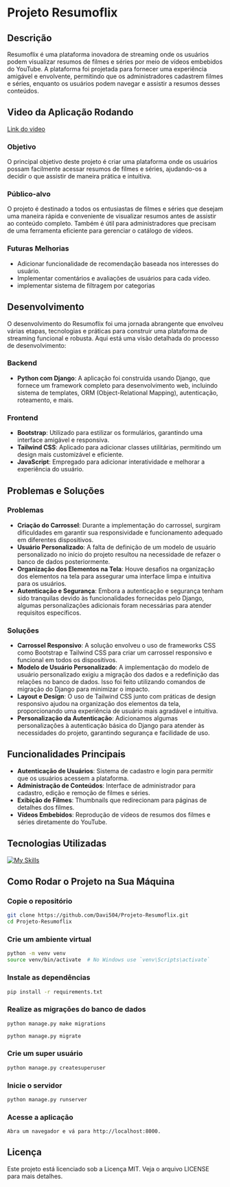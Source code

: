 # Projeto Resumoflix

## Descrição
Resumoflix é uma plataforma inovadora de streaming onde os usuários podem visualizar resumos de filmes e séries por meio de vídeos embebidos do YouTube. A plataforma foi projetada para fornecer uma experiência amigável e envolvente, permitindo que os administradores cadastrem filmes e séries, enquanto os usuários podem navegar e assistir a resumos desses conteúdos.

## Video da Aplicação Rodando

[Link do video](https://youtu.be/RMMt8hOxD0A?si=xTpQNP9nL_b3aGR1)


### Objetivo
O principal objetivo deste projeto é criar uma plataforma onde os usuários possam facilmente acessar resumos de filmes e séries, ajudando-os a decidir o que assistir de maneira prática e intuitiva.

### Público-alvo
O projeto é destinado a todos os entusiastas de filmes e séries que desejam uma maneira rápida e conveniente de visualizar resumos antes de assistir ao conteúdo completo. Também é útil para administradores que precisam de uma ferramenta eficiente para gerenciar o catálogo de vídeos.

### Futuras Melhorias
- Adicionar funcionalidade de recomendação baseada nos interesses do usuário.
- Implementar comentários e avaliações de usuários para cada vídeo.
- implementar sistema de filtragem por categorias

## Desenvolvimento
O desenvolvimento do Resumoflix foi uma jornada abrangente que envolveu várias etapas, tecnologias e práticas para construir uma plataforma de streaming funcional e robusta. Aqui está uma visão detalhada do processo de desenvolvimento:

### Backend
- **Python com Django**: A aplicação foi construída usando Django, que fornece um framework completo para desenvolvimento web, incluindo sistema de templates, ORM (Object-Relational Mapping), autenticação, roteamento, e mais.

### Frontend
- **Bootstrap**: Utilizado para estilizar os formulários, garantindo uma interface amigável e responsiva.
- **Tailwind CSS**: Aplicado para adicionar classes utilitárias, permitindo um design mais customizável e eficiente.
- **JavaScript**: Empregado para adicionar interatividade e melhorar a experiência do usuário.

## Problemas e Soluções

### Problemas

- **Criação do Carrossel**: Durante a implementação do carrossel, surgiram dificuldades em garantir sua responsividade e funcionamento adequado em diferentes dispositivos.
- **Usuário Personalizado**: A falta de definição de um modelo de usuário personalizado no início do projeto resultou na necessidade de refazer o banco de dados posteriormente.
- **Organização dos Elementos na Tela**: Houve desafios na organização dos elementos na tela para assegurar uma interface limpa e intuitiva para os usuários.
- **Autenticação e Segurança**: Embora a autenticação e segurança tenham sido tranquilas devido às funcionalidades fornecidas pelo Django, algumas personalizações adicionais foram necessárias para atender requisitos específicos.

### Soluções

- **Carrossel Responsivo**: A solução envolveu o uso de frameworks CSS como Bootstrap e Tailwind CSS para criar um carrossel responsivo e funcional em todos os dispositivos.
- **Modelo de Usuário Personalizado**: A implementação do modelo de usuário personalizado exigiu a migração dos dados e a redefinição das relações no banco de dados. Isso foi feito utilizando comandos de migração do Django para minimizar o impacto.
- **Layout e Design**: O uso de Tailwind CSS junto com práticas de design responsivo ajudou na organização dos elementos da tela, proporcionando uma experiência de usuário mais agradável e intuitiva.
- **Personalização da Autenticação**: Adicionamos algumas personalizações à autenticação básica do Django para atender às necessidades do projeto, garantindo segurança e facilidade de uso.

## Funcionalidades Principais
- **Autenticação de Usuários**: Sistema de cadastro e login para permitir que os usuários acessem a plataforma.
- **Administração de Conteúdos**: Interface de administrador para cadastro, edição e remoção de filmes e séries.
- **Exibição de Filmes**: Thumbnails que redirecionam para páginas de detalhes dos filmes.
- **Vídeos Embebidos**: Reprodução de vídeos de resumos dos filmes e séries diretamente do YouTube.

## Tecnologias Utilizadas
[![My Skills](https://skillicons.dev/icons?i=python,django,html,css,tailwind,bootstrap,js)](https://skillicons.dev)

## Como Rodar o Projeto na Sua Máquina

### Copie o repositório

```sh
git clone https://github.com/Davi504/Projeto-Resumoflix.git
cd Projeto-Resumoflix
```

### Crie um ambiente virtual
```sh
python -m venv venv
source venv/bin/activate  # No Windows use `venv\Scripts\activate`
```
### Instale as dependências
```sh
pip install -r requirements.txt
```
### Realize as migrações do banco de dados
```sh
python manage.py make migrations
```
```sh
python manage.py migrate
```

### Crie um super usuário
```sh
python manage.py createsuperuser
```

### Inicie o servidor
```sh
python manage.py runserver
```

### Acesse a aplicação
`Abra um navegador e vá para http://localhost:8000.`

## Licença
Este projeto está licenciado sob a Licença MIT. Veja o arquivo LICENSE para mais detalhes.
